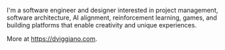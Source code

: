 I'm a software engineer and designer interested in project management, software architecture, AI alignment, reinforcement learning, games, and building platforms that enable creativity and unique experiences.

More at https://dviggiano.com.
